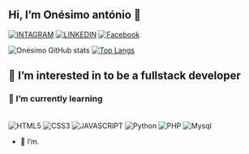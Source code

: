 ##  Hi, I’m Onésimo antónio 👋
[![INTAGRAM](https://img.shields.io/badge/Instagram-E4405F?style=for-the-badge&logo=instagram&logoColor=white)](https://www.instagram.com/joseneo83/)
[![LINKEDIN](https://img.shields.io/badge/LinkedIn-0077B5?style=for-the-badge&logo=linkedin&logoColor=white)](https://www.linkedin.com/in/on%C3%A9simo-ant%C3%B3nio-6595002a1/)
[![Facebook](https://img.shields.io/badge/Facebook-1877F2?style=for-the-badge&logo=facebook&logoColor=white)](https://www.facebook.com/jose.neu83/)


![Onésimo GitHub stats](https://github-readme-stats.vercel.app/api?username=Onesimoantonio&show_icons=true&theme=radical)
[![Top Langs](https://github-readme-stats.vercel.app/api/top-langs/?username=Onesimoantonio)](https://github.com/Onesimoantonio/github-readme-stats)

## 👀 I’m interested in to be a fullstack developer
### 🌱 I’m currently learning 

<div style="display:inline-block"> <br>
  <img  align="center" alt="HTML5" src="https://img.shields.io/badge/HTML5-E34F26?style=for-the-badge&logo=html5&logoColor=white">
  <img  align="center" alt="CSS3" src="https://img.shields.io/badge/CSS3-1572B6?style=for-the-badge&logo=css3&logoColor=white">
  <img  align="center" alt="JAVASCRIPT" src="https://img.shields.io/badge/JavaScript-323330?style=for-the-badge&logo=javascript&logoColor=F7DF1E">
  <img  align="center" alt="Python" src="https://img.shields.io/badge/Python-3776AB?style=for-the-badge&logo=python&logoColor=white">
  <img  align="center" alt="PHP" src="https://img.shields.io/badge/PHP-777BB4?style=for-the-badge&logo=php&logoColor=white">
  <img  align="center" alt="Mysql" src="https://img.shields.io/badge/MySQL-00000F?style=for-the-badge&logo=mysql&logoColor=white">
</div>

- 💞️ I’m.
<!---- 
- 💞️ I’m looking to collaborate on ...
- 📫 How to reach me ...
- 😄 Pronouns: ...
- ⚡ Fun fact: ...
Onesimoantonio/Onesimoantonio is a ✨ special ✨ repository because its `README.md` (this file) appears on your GitHub profile.
You can click the Preview link to take a look at your changes.
--->
